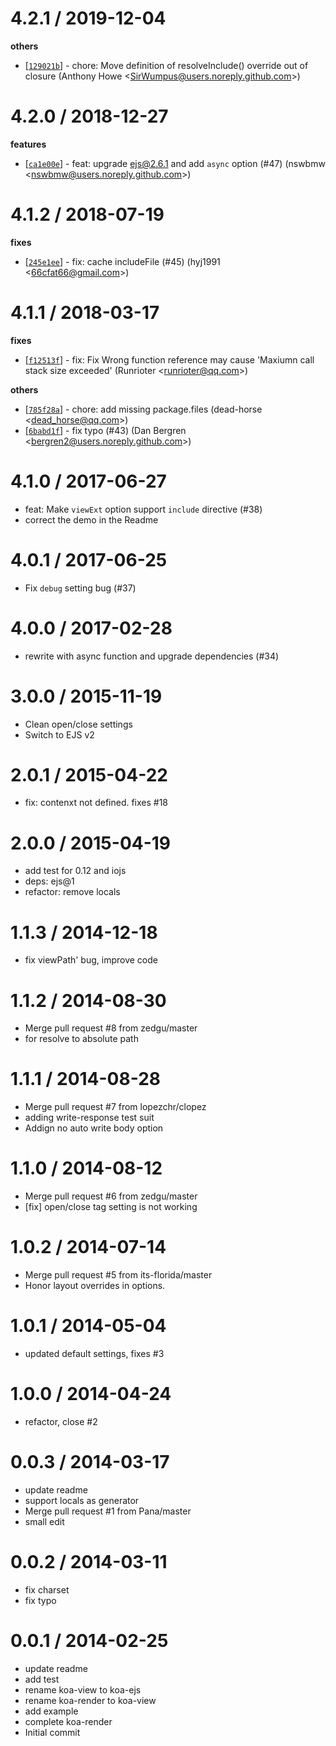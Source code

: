 
4.2.1 / 2019-12-04
==================

**others**
  * [[`129021b`](http://github.com/koajs/ejs/commit/129021bc9bae23910434ebba7a61b82b8245f6ea)] - chore: Move definition of resolveInclude() override out of closure (Anthony Howe <<SirWumpus@users.noreply.github.com>>)

4.2.0 / 2018-12-27
==================

**features**
  * [[`ca1e00e`](http://github.com/koajs/ejs/commit/ca1e00ee388a759684ce949b9c089fa56f9c9de7)] - feat: upgrade ejs@2.6.1 and add `async` option (#47) (nswbmw <<nswbmw@users.noreply.github.com>>)

4.1.2 / 2018-07-19
==================

**fixes**
  * [[`245e1ee`](http://github.com/koajs/ejs/commit/245e1eeca515caebd2e5ffd6e1c3450ec159db4b)] - fix: cache includeFile (#45) (hyj1991 <<66cfat66@gmail.com>>)

4.1.1 / 2018-03-17
==================

**fixes**
  * [[`f12513f`](http://github.com/koajs/ejs/commit/f12513fed78c6ee2cc02624dd861039c35a82737)] - fix: Fix Wrong function reference may cause 'Maxiumn call stack size exceeded' (Runrioter <<runrioter@qq.com>>)

**others**
  * [[`785f28a`](http://github.com/koajs/ejs/commit/785f28ab6c6fe6989bfd6741ef4803c0754d70e4)] - chore: add missing package.files (dead-horse <<dead_horse@qq.com>>)
  * [[`6babd1f`](http://github.com/koajs/ejs/commit/6babd1f58751ccf9e9c0fc1c99d4ebb3848719af)] - fix typo (#43) (Dan Bergren <<bergren2@users.noreply.github.com>>)

4.1.0 / 2017-06-27
==================

  * feat: Make `viewExt` option support `include` directive (#38)
  * correct the demo in the Readme

4.0.1 / 2017-06-25
==================

  * Fix `debug` setting bug (#37)

4.0.0 / 2017-02-28
==================

  * rewrite with async function and upgrade dependencies (#34)

3.0.0 / 2015-11-19
==================

  * Clean open/close settings
  * Switch to EJS v2

2.0.1 / 2015-04-22
==================

  * fix: contenxt not defined. fixes #18

2.0.0 / 2015-04-19
==================

  * add test for 0.12 and iojs
  * deps: ejs@1
  * refactor: remove locals

1.1.3 / 2014-12-18
==================

  * fix viewPath' bug, improve code

1.1.2 / 2014-08-30
==================

  * Merge pull request #8 from zedgu/master
  * for resolve to absolute path

1.1.1 / 2014-08-28
==================

  * Merge pull request #7 from lopezchr/clopez
  * adding write-response test suit
  * Addign no auto write body option

1.1.0 / 2014-08-12
==================

  * Merge pull request #6 from zedgu/master
  * [fix] open/close tag setting is not working

1.0.2 / 2014-07-14
==================

  * Merge pull request #5 from its-florida/master
  * Honor layout overrides in options.

1.0.1 / 2014-05-04
==================

  * updated default settings, fixes #3

1.0.0 / 2014-04-24
==================

  * refactor, close #2

0.0.3 / 2014-03-17
==================

  * update readme
  * support locals as generator
  * Merge pull request #1 from Pana/master
  * small edit

0.0.2 / 2014-03-11
==================

  * fix charset
  * fix typo

0.0.1 / 2014-02-25
==================

  * update readme
  * add test
  * rename koa-view to koa-ejs
  * rename koa-render to koa-view
  * add example
  * complete koa-render
  * Initial commit
